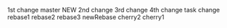 1st change master NEW
2nd change
3rd change
4th change
task change
rebase1
rebase2
rebase3
newRebase
cherry2
cherry1
